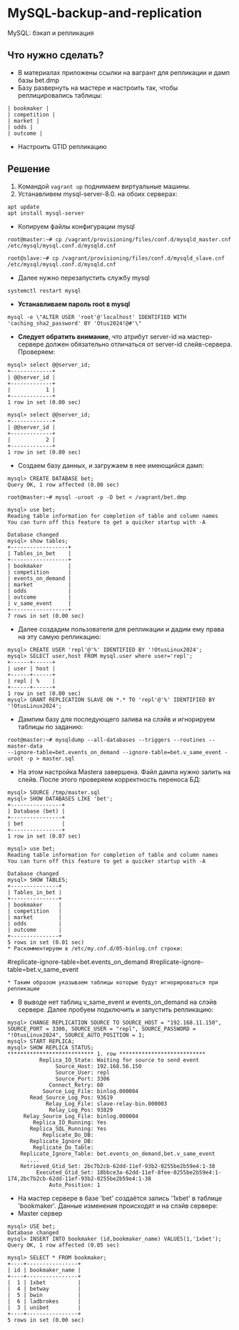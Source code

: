 # MySQL-backup-and-replication
MySQL: бэкап и репликация
## Что нужно сделать?
* В материалах приложены ссылки на вагрант для репликации и дамп базы bet.dmp
* Базу развернуть на мастере и настроить так, чтобы реплицировались таблицы:
```
| bookmaker |
| competition |
| market |
| odds |
| outcome |
```
* Настроить GTID репликацию

## Решение
1. Командой ``` vagrant up ``` поднимаем виртуальные машины.
2. Устанавливем mysql-server-8.0. на обоих серверах:
```
apt update
apt install mysql-server
```
* Копируем файлы конфигурации mysql
```
root@master:~# cp /vagrant/provisioning/files/conf.d/mysqld_master.cnf /etc/mysql/mysql.conf.d/mysqld.cnf

root@slave:~# cp /vagrant/provisioning/files/conf.d/mysqld_slave.cnf /etc/mysql/mysql.conf.d/mysqld.cnf
```
* Далее нужно перезапустить службу mysql
```
systemctl restart mysql
```
* **Устанавливаем пароль root в mysql**
```
mysql -e \"ALTER USER 'root'@'localhost' IDENTIFIED WITH 'caching_sha2_password' BY 'Otus2024!@#'\"
```
* **Следует обратить внимание**, что атрибут server-id на мастер-сервере должен обязательно отличаться от server-id слейв-сервера. Проверяем:
 ```
mysql> select @@server_id;
+-------------+
| @@server_id |
+-------------+
|           1 |
+-------------+
1 row in set (0.00 sec)

mysql> select @@server_id;
+-------------+
| @@server_id |
+-------------+
|           2 |
+-------------+
1 row in set (0.00 sec)
```
* Создаем базу данных, и загружаем в нее имеющийся дамп:
```
mysql> CREATE DATABASE bet;
Query OK, 1 row affected (0.00 sec)

root@master:~# mysql -uroot -p -D bet < /vagrant/bet.dmp

mysql> use bet;
Reading table information for completion of table and column names
You can turn off this feature to get a quicker startup with -A

Database changed
mysql> show tables;
+------------------+
| Tables_in_bet    |
+------------------+
| bookmaker        |   
| competition      |
| events_on_demand |
| market           |
| odds             |
| outcome          |
| v_same_event     |
+------------------+
7 rows in set (0.00 sec)
```
* Далее создадим пользователя для репликации и дадим ему права на эту самую репликацию:
```
mysql> CREATE USER 'repl'@'%' IDENTIFIED BY '!OtusLinux2024';
mysql> SELECT user,host FROM mysql.user where user='repl';
+------+------+
| user | host |
+------+------+
| repl | %    |
+------+------+
1 row in set (0.00 sec)
mysql> GRANT REPLICATION SLAVE ON *.* TO 'repl'@'%' IDENTIFIED BY '!OtusLinux2024';
```
* Дампим базу для последующего залива на слэйв и игнорируем таблицы по заданию:
```
root@master:~# mysqldump --all-databases --triggers --routines --master-data
--ignore-table=bet.events_on_demand --ignore-table=bet.v_same_event -uroot -p > master.sql
```
* На этом настройка Mastera завершена. Файл дампа нужно залить на слейв. После этого проверяем корректность переноса БД:
```
mysql> SOURCE /tmp/master.sql
mysql> SHOW DATABASES LIKE 'bet';
+----------------+
| Database (bet) |
+----------------+
| bet            |
+----------------+
1 row in set (0.07 sec)

mysql> use bet;
Reading table information for completion of table and column names
You can turn off this feature to get a quicker startup with -A

Database changed
mysql> SHOW TABLES;
+---------------+
| Tables_in_bet |
+---------------+
| bookmaker     |
| competition   |
| market        |
| odds          |
| outcome       |
+---------------+
5 rows in set (0.01 sec)
* Раскомментируем в /etc/my.cnf.d/05-binlog.cnf строки:
```
#replicate-ignore-table=bet.events_on_demand
#replicate-ignore-table=bet.v_same_event
```
* Таким образом указываем таблицы которые будут игнорироваться при репликации
```
* В выводе нет таблиц v_same_event и events_on_demand на слэйв сервере. Далее пробуем подключить и запустить репликацию:
```
mysql> CHANGE REPLICATION SOURCE TO SOURCE_HOST = "192.168.11.150", SOURCE_PORT = 3306, SOURCE_USER = "repl", SOURCE_PASSWORD =  "!OtusLinux2024", SOURCE_AUTO_POSITION = 1;
mysql> START REPLICA;
mysql> SHOW REPLICA STATUS;
*************************** 1. row ***************************
          Replica_IO_State: Waiting for source to send event
               Source_Host: 192.168.56.150
               Source_User: repl
               Source_Port: 3306
             Connect_Retry: 60
           Source_Log_File: binlog.000004
       Read_Source_Log_Pos: 93619
            Relay_Log_File: slave-relay-bin.000003
             Relay_Log_Pos: 93829
     Relay_Source_Log_File: binlog.000004
        Replica_IO_Running: Yes
       Replica_SQL_Running: Yes
           Replicate_Do_DB: 
       Replicate_Ignore_DB: 
        Replicate_Do_Table: 
    Replicate_Ignore_Table: bet.events_on_demand,bet.v_same_event
      ....
    Retrieved_Gtid_Set: 2bc7b2cb-62dd-11ef-93b2-0255be2b59e4:1-38
         Executed_Gtid_Set: 18bbce3a-62dd-11ef-8fee-0255be2b59e4:1-174,2bc7b2cb-62dd-11ef-93b2-0255be2b59e4:1-38
             Auto_Position: 1
```
* На мастер сервере в базе 'bet' создаётся запись '1xbet' в таблице 'bookmaker'. Данные изменения происходят и на слэйв сервере:
* Master сервер
```
mysql> USE bet;
Database changed
mysql> INSERT INTO bookmaker (id,bookmaker_name) VALUES(1,'1xbet');
Query OK, 1 row affected (0.05 sec)

mysql> SELECT * FROM bookmaker;
+----+----------------+
| id | bookmaker_name |
+----+----------------+
|  1 | 1xbet          |
|  4 | betway         |
|  5 | bwin           |
|  6 | ladbrokes      |
|  3 | unibet         |
+----+----------------+
5 rows in set (0.00 sec)
```
